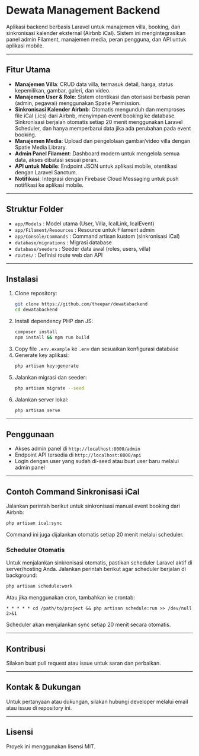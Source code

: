 # Dewata Management Backend

Aplikasi backend berbasis Laravel untuk manajemen villa, booking, dan sinkronisasi kalender eksternal (Airbnb iCal). Sistem ini mengintegrasikan panel admin Filament, manajemen media, peran pengguna, dan API untuk aplikasi mobile.

---

## Fitur Utama

- **Manajemen Villa**: CRUD data villa, termasuk detail, harga, status kepemilikan, gambar, galeri, dan video.
- **Manajemen User & Role**: Sistem otentikasi dan otorisasi berbasis peran (admin, pegawai) menggunakan Spatie Permission.
- **Sinkronisasi Kalender Airbnb**: Otomatis mengunduh dan memproses file iCal (.ics) dari Airbnb, menyimpan event booking ke database. Sinkronisasi berjalan otomatis setiap 20 menit menggunakan Laravel Scheduler, dan hanya memperbarui data jika ada perubahan pada event booking.
- **Manajemen Media**: Upload dan pengelolaan gambar/video villa dengan Spatie Media Library.
- **Admin Panel Filament**: Dashboard modern untuk mengelola semua data, akses dibatasi sesuai peran.
- **API untuk Mobile**: Endpoint JSON untuk aplikasi mobile, otentikasi dengan Laravel Sanctum.
- **Notifikasi**: Integrasi dengan Firebase Cloud Messaging untuk push notifikasi ke aplikasi mobile.

---

## Struktur Folder

- `app/Models` : Model utama (User, Villa, IcalLink, IcalEvent)
- `app/Filament/Resources` : Resource untuk Filament admin
- `app/Console/Commands` : Command artisan kustom (sinkronisasi iCal)
- `database/migrations` : Migrasi database
- `database/seeders` : Seeder data awal (roles, users, villa)
- `routes/` : Definisi route web dan API

---

## Instalasi

1. Clone repository:
   ```bash
   git clone https://github.com/theepar/dewatabackend
   cd dewatabackend
   ```
2. Install dependency PHP dan JS:
   ```bash
   composer install
   npm install && npm run build
   ```
3. Copy file `.env.example` ke `.env` dan sesuaikan konfigurasi database
4. Generate key aplikasi:
   ```bash
   php artisan key:generate
   ```
5. Jalankan migrasi dan seeder:
   ```bash
   php artisan migrate --seed
   ```
6. Jalankan server lokal:
   ```bash
   php artisan serve
   ```

---

## Penggunaan

- Akses admin panel di `http://localhost:8000/admin`
- Endpoint API tersedia di `http://localhost:8000/api`
- Login dengan user yang sudah di-seed atau buat user baru melalui admin panel

---

## Contoh Command Sinkronisasi iCal

Jalankan perintah berikut untuk sinkronisasi manual event booking dari Airbnb:
```bash
php artisan ical:sync
```
Command ini juga dijalankan otomatis setiap 20 menit melalui scheduler.

### Scheduler Otomatis

Untuk menjalankan sinkronisasi otomatis, pastikan scheduler Laravel aktif di server/hosting Anda. Jalankan perintah berikut agar scheduler berjalan di background:

```bash
php artisan schedule:work
```
Atau jika menggunakan cron, tambahkan ke crontab:
```
* * * * * cd /path/to/project && php artisan schedule:run >> /dev/null 2>&1
```
Scheduler akan menjalankan sync setiap 20 menit secara otomatis.

---

## Kontribusi

Silakan buat pull request atau issue untuk saran dan perbaikan.

---

## Kontak & Dukungan

Untuk pertanyaan atau dukungan, silakan hubungi developer melalui email atau issue di repository ini.

---

## Lisensi

Proyek ini menggunakan lisensi MIT.
